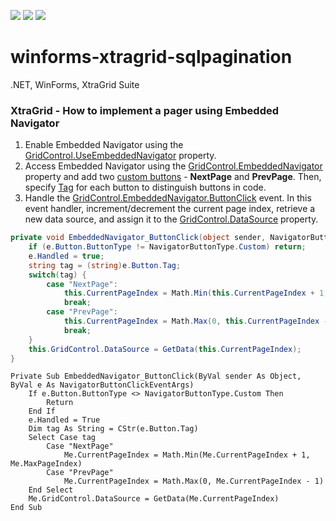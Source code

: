 <!-- default badges list -->
![](https://img.shields.io/endpoint?url=https://codecentral.devexpress.com/api/v1/VersionRange/148460569/19.1.3%2B)
[![](https://img.shields.io/badge/Open_in_DevExpress_Support_Center-FF7200?style=flat-square&logo=DevExpress&logoColor=white)](https://supportcenter.devexpress.com/ticket/details/T831243)
[![](https://img.shields.io/badge/📖_How_to_use_DevExpress_Examples-e9f6fc?style=flat-square)](https://docs.devexpress.com/GeneralInformation/403183)
<!-- default badges end -->
# winforms-xtragrid-sqlpagination
.NET, WinForms, XtraGrid Suite 

### XtraGrid - How to implement a pager using Embedded Navigator

1. Enable Embedded Navigator using the [GridControl.UseEmbeddedNavigator](https://docs.devexpress.com/WindowsForms/DevExpress.XtraGrid.GridControl.UseEmbeddedNavigator) property.
2. Access Embedded Navigator using the [GridControl.EmbeddedNavigator](https://docs.devexpress.com/WindowsForms/DevExpress.XtraGrid.GridControl.EmbeddedNavigator) property and add two [custom buttons](https://docs.devexpress.com/WindowsForms/DevExpress.XtraEditors.NavigatorButtonsBase.CustomButtons) - **NextPage** and **PrevPage**. Then, specify [Tag](https://docs.devexpress.com/WindowsForms/DevExpress.XtraEditors.NavigatorButtonBase.Tag) for each button to distinguish buttons in code.
3. Handle the [GridControl.EmbeddedNavigator.ButtonClick](https://docs.devexpress.com/WindowsForms/DevExpress.XtraEditors.NavigatorBase.ButtonClick) event. In this event handler, increment/decrement the current page index, retrieve a new data source, and assign it to the [GridControl.DataSource](https://docs.devexpress.com/WindowsForms/DevExpress.XtraGrid.GridControl.DataSource) property.

```csharp
private void EmbeddedNavigator_ButtonClick(object sender, NavigatorButtonClickEventArgs e) {
    if (e.Button.ButtonType != NavigatorButtonType.Custom) return;
    e.Handled = true;
    string tag = (string)e.Button.Tag;
    switch(tag) {
        case "NextPage":
            this.CurrentPageIndex = Math.Min(this.CurrentPageIndex + 1, this.MaxPageIndex);
            break;
        case "PrevPage":
            this.CurrentPageIndex = Math.Max(0, this.CurrentPageIndex - 1);
            break;
    }
    this.GridControl.DataSource = GetData(this.CurrentPageIndex);
}
```
```vbnet
Private Sub EmbeddedNavigator_ButtonClick(ByVal sender As Object, ByVal e As NavigatorButtonClickEventArgs)
	If e.Button.ButtonType <> NavigatorButtonType.Custom Then
		Return
	End If
	e.Handled = True
	Dim tag As String = CStr(e.Button.Tag)
	Select Case tag
		Case "NextPage"
			Me.CurrentPageIndex = Math.Min(Me.CurrentPageIndex + 1, Me.MaxPageIndex)
		Case "PrevPage"
			Me.CurrentPageIndex = Math.Max(0, Me.CurrentPageIndex - 1)
	End Select
	Me.GridControl.DataSource = GetData(Me.CurrentPageIndex)
End Sub
```
